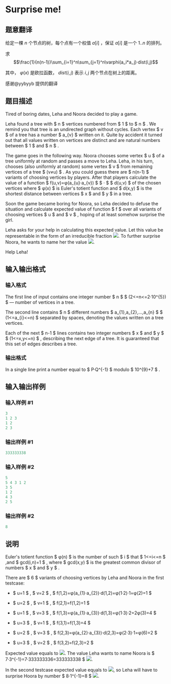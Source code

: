# Surprise me!

## 题意翻译

给定一棵 $n$ 个节点的树，每个点有一个权值 $a[i]$ ，保证 $a[i]$ 是一个 $1..n$ 的排列。

求 $$\frac{1}{n(n-1)}\sum_{i=1}^n\sum_{j=1}^n\varphi(a_i*a_j)·dist(i,j)$$

其中， $\varphi(x)$ 是欧拉函数， $dist(i,j)$ 表示 $i,j$ 两个节点在树上的距离。

感谢@yybyyb 提供的翻译

## 题目描述

Tired of boring dates, Leha and Noora decided to play a game.

Leha found a tree with $ n $ vertices numbered from $ 1 $ to $ n $ . We remind you that tree is an undirected graph without cycles. Each vertex $ v $ of a tree has a number $ a_{v} $ written on it. Quite by accident it turned out that all values written on vertices are distinct and are natural numbers between $ 1 $ and $ n $ .

The game goes in the following way. Noora chooses some vertex $ u $ of a tree uniformly at random and passes a move to Leha. Leha, in his turn, chooses (also uniformly at random) some vertex $ v $ from remaining vertices of a tree $ (v≠u) $ . As you could guess there are $ n(n-1) $ variants of choosing vertices by players. After that players calculate the value of a function $ f(u,v)=φ(a_{u}·a_{v}) $ $ · $ $ d(u,v) $ of the chosen vertices where $ φ(x) $ is Euler's totient function and $ d(x,y) $ is the shortest distance between vertices $ x $ and $ y $ in a tree.

Soon the game became boring for Noora, so Leha decided to defuse the situation and calculate expected value of function $ f $ over all variants of choosing vertices $ u $ and $ v $ , hoping of at least somehow surprise the girl.

Leha asks for your help in calculating this expected value. Let this value be representable in the form of an irreducible fraction ![](https://cdn.luogu.com.cn/upload/vjudge_pic/CF809E/2c40be71c60fe708ee9e4e80e2cd7a26163f3bd6.png). To further surprise Noora, he wants to name her the value ![](https://cdn.luogu.com.cn/upload/vjudge_pic/CF809E/e621f869f3b1e6ca6c81000c1f17dc3c0088747c.png).

Help Leha!

## 输入输出格式

### 输入格式

The first line of input contains one integer number $ n $ $ (2<=n<=2·10^{5}) $ — number of vertices in a tree.

The second line contains $ n $ different numbers $ a_{1},a_{2},...,a_{n} $ $ (1<=a_{i}<=n) $ separated by spaces, denoting the values written on a tree vertices.

Each of the next $ n-1 $ lines contains two integer numbers $ x $ and $ y $ $ (1<=x,y<=n) $ , describing the next edge of a tree. It is guaranteed that this set of edges describes a tree.

### 输出格式

In a single line print a number equal to $ P·Q^{-1} $ modulo $ 10^{9}+7 $ .

## 输入输出样例

### 输入样例 #1

```cpp
3
1 2 3
1 2
2 3

```
### 输出样例 #1

```cpp
333333338

```
### 输入样例 #2

```cpp
5
5 4 3 1 2
3 5
1 2
4 3
2 5

```
### 输出样例 #2

```cpp
8

```
## 说明

Euler's totient function $ φ(n) $ is the number of such $ i $ that $ 1<=i<=n $ ,and $ gcd(i,n)=1 $ , where $ gcd(x,y) $ is the greatest common divisor of numbers $ x $ and $ y $ .

There are $ 6 $ variants of choosing vertices by Leha and Noora in the first testcase:

- $ u=1 $ , $ v=2 $ , $ f(1,2)=φ(a_{1}·a_{2})·d(1,2)=φ(1·2)·1=φ(2)=1 $

- $ u=2 $ , $ v=1 $ , $ f(2,1)=f(1,2)=1 $

- $ u=1 $ , $ v=3 $ , $ f(1,3)=φ(a_{1}·a_{3})·d(1,3)=φ(1·3)·2=2φ(3)=4 $

- $ u=3 $ , $ v=1 $ , $ f(3,1)=f(1,3)=4 $

- $ u=2 $ , $ v=3 $ , $ f(2,3)=φ(a_{2}·a_{3})·d(2,3)=φ(2·3)·1=φ(6)=2 $

- $ u=3 $ , $ v=2 $ , $ f(3,2)=f(2,3)=2 $

Expected value equals to ![](https://cdn.luogu.com.cn/upload/vjudge_pic/CF809E/fd763e469519b65bfd50af11acb740e2ea841c2a.png). The value Leha wants to name Noora is $ 7·3^{-1}=7·333333336=333333338 $ ![](https://cdn.luogu.com.cn/upload/vjudge_pic/CF809E/23c9d8b560378dc3e1bda3c6cf2ad52a14105af7.png).

In the second testcase expected value equals to ![](https://cdn.luogu.com.cn/upload/vjudge_pic/CF809E/cfbdadeb4c85e39ef43a1fbfa72abe8eae49472c.png), so Leha will have to surprise Hoora by number $ 8·1^{-1}=8 $ ![](https://cdn.luogu.com.cn/upload/vjudge_pic/CF809E/23c9d8b560378dc3e1bda3c6cf2ad52a14105af7.png).

